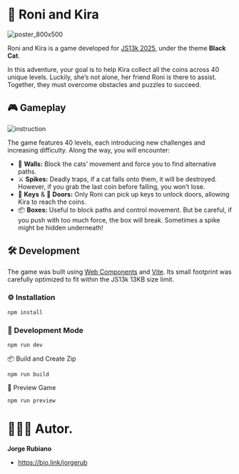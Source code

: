 # 🐾 Roni and Kira

![poster_800x500](https://github.com/user-attachments/assets/dc7ad97a-0de6-4a8c-9f20-68b98a33f56e)

Roni and Kira is a game developed for [JS13k 2025](https://js13kgames.com/2025/), under the theme **Black Cat**.

In this adventure, your goal is to help Kira collect all the coins across 40 unique levels. Luckily, she’s not alone, her friend Roni is there to assist. Together, they must overcome obstacles and puzzles to succeed.

## 🎮 Gameplay

![instruction](https://github.com/user-attachments/assets/644e27f4-867d-41a4-a534-624d3cf220d2)

The game features 40 levels, each introducing new challenges and increasing difficulty. Along the way, you will encounter:

* 🧱 **Walls:** Block the cats’ movement and force you to find alternative paths.
* ⚔️ **Spikes:** Deadly traps, if a cat falls onto them, it will be destroyed. However, if you grab the last coin before falling, you won’t lose.
* 🔑 **Keys** & 🚪 **Doors:** Only Roni can pick up keys to unlock doors, allowing Kira to reach the coins.
* 📦 **Boxes:** Useful to block paths and control movement. But be careful, if you push with too much force, the box will break. Sometimes a spike might be hidden underneath!

## 🛠️ Development

The game was built using [Web Components](https://developer.mozilla.org/en-US/docs/Web/API/Web_components) and [Vite](https://vite.dev/). Its small footprint was carefully optimized to fit within the JS13k 13KB size limit.

### ⚙️ Installation

```
npm install
```

### 🚧 Development Mode

```
npm run dev
```

📦 Build and Create Zip

```
npm run build
```

👀 Preview Game

```
npm run preview
```

# 👨🏻‍💻 Autor.

**Jorge Rubiano**

* https://bio.link/jorgerub
